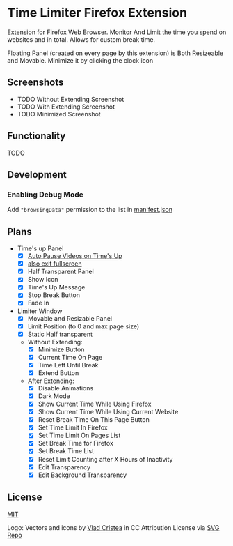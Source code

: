 # Time Limiter Firefox Extension

Extension for Firefox Web Browser. Monitor And Limit the time you spend on websites and in total. Allows for custom break time.

Floating Panel (created on every page by this extension) is Both Resizeable and Movable. Minimize it by clicking the clock icon

## Screenshots

- TODO Without Extending Screenshot
- TODO With Extending Screenshot
- TODO Minimized Screenshot

## Functionality

TODO

## Development

### Enabling Debug Mode

Add `"browsingData"` permission to the list in [manifest.json](/src/manifest.json)

## Plans

- Time's up Panel
  - [x] [Auto Pause Videos on Time's Up](https://developer.mozilla.org/en-US/docs/Web/API/HTMLMediaElement/pause)
  - [x] [also exit fullscreen](https://developer.mozilla.org/en-US/docs/Web/API/Document/exitFullscreen)
  - [x] Half Transparent Panel
  - [x] Show Icon
  - [x] Time's Up Message
  - [x] Stop Break Button
  - [x] Fade In
- Limiter Window
  - [x] Movable and Resizable Panel
  - [x] Limit Position (to 0 and max page size)
  - [x] Static Half transparent
  - Without Extending:
    - [x] Minimize Button
    - [x] Current Time On Page
    - [x] Time Left Until Break
    - [x] Extend Button
  - After Extending:
    - [x] Disable Animations
    - [x] Dark Mode
    - [x] Show Current Time While Using Firefox
    - [x] Show Current Time While Using Current Website
    - [x] Reset Break Time On This Page Button
    - [x] Set Time Limit In Firefox
    - [x] Set Time Limit On Pages List
    - [x] Set Break Time for Firefox
    - [x] Set Break Time List
    - [x] Reset Limit Counting after X Hours of Inactivity
    - [x] Edit Transparency
    - [x] Edit Background Transparency

## License

[MIT](/LICENSE)

Logo: Vectors and icons by [Vlad Cristea](https://www.figma.com/@thevladc?ref=svgrepo.com) in CC Attribution License via [SVG Repo](https://www.svgrepo.com/)
